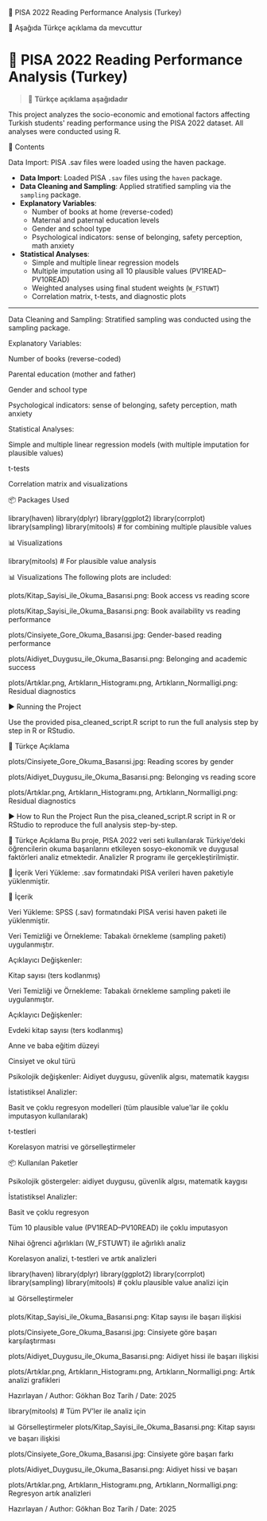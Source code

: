 📘 PISA 2022 Reading Performance Analysis (Turkey)

📌 Aşağıda Türkçe açıklama da mevcuttur
# 📘 PISA 2022 Reading Performance Analysis (Turkey)

> 📌 **Türkçe açıklama aşağıdadır**


This project analyzes the socio-economic and emotional factors affecting Turkish students' reading performance using the PISA 2022 dataset. All analyses were conducted using R.



📁 Contents

Data Import: PISA .sav files were loaded using the haven package.

- **Data Import**: Loaded PISA `.sav` files using the `haven` package.
- **Data Cleaning and Sampling**: Applied stratified sampling via the `sampling` package.
- **Explanatory Variables**:
  - Number of books at home (reverse-coded)
  - Maternal and paternal education levels
  - Gender and school type
  - Psychological indicators: sense of belonging, safety perception, math anxiety
- **Statistical Analyses**:
  - Simple and multiple linear regression models
  - Multiple imputation using all 10 plausible values (PV1READ–PV10READ)
  - Weighted analyses using final student weights (`W_FSTUWT`)
  - Correlation matrix, t-tests, and diagnostic plots

---

Data Cleaning and Sampling: Stratified sampling was conducted using the sampling package.

Explanatory Variables:

Number of books (reverse-coded)

Parental education (mother and father)

Gender and school type

Psychological indicators: sense of belonging, safety perception, math anxiety

Statistical Analyses:

Simple and multiple linear regression models (with multiple imputation for plausible values)

t-tests

Correlation matrix and visualizations

📦 Packages Used

library(haven)
library(dplyr)
library(ggplot2)
library(corrplot)
library(sampling)
library(mitools)  # for combining multiple plausible values

📊 Visualizations

library(mitools)  # For plausible value analysis

📊 Visualizations
The following plots are included:


plots/Kitap_Sayisi_ile_Okuma_Basarısi.png: Book access vs reading score


plots/Kitap_Sayisi_ile_Okuma_Basarısi.png: Book availability vs reading performance

plots/Cinsiyete_Gore_Okuma_Basarısi.jpg: Gender-based reading performance

plots/Aidiyet_Duygusu_ile_Okuma_Basarısi.png: Belonging and academic success

plots/Artıklar.png, Artıkların_Histogramı.png, Artıkların_Normalligi.png: Residual diagnostics

▶️ Running the Project

Use the provided pisa_cleaned_script.R script to run the full analysis step by step in R or RStudio.

📌 Türkçe Açıklama

plots/Cinsiyete_Gore_Okuma_Basarısi.jpg: Reading scores by gender

plots/Aidiyet_Duygusu_ile_Okuma_Basarısi.png: Belonging vs reading score

plots/Artıklar.png, Artıkların_Histogramı.png, Artıkların_Normalligi.png: Residual diagnostics

▶️ How to Run the Project
Run the pisa_cleaned_script.R script in R or RStudio to reproduce the full analysis step-by-step.

📌 Türkçe Açıklama
Bu proje, PISA 2022 veri seti kullanılarak Türkiye’deki öğrencilerin okuma başarılarını etkileyen sosyo-ekonomik ve duygusal faktörleri analiz etmektedir. Analizler R programı ile gerçekleştirilmiştir.


📁 İçerik
Veri Yükleme: .sav formatındaki PISA verileri haven paketiyle yüklenmiştir.


📁 İçerik

Veri Yükleme: SPSS (.sav) formatındaki PISA verisi haven paketi ile yüklenmiştir.

Veri Temizliği ve Örnekleme: Tabakalı örnekleme (sampling paketi) uygulanmıştır.

Açıklayıcı Değişkenler:

Kitap sayısı (ters kodlanmış)

Veri Temizliği ve Örnekleme: Tabakalı örnekleme sampling paketi ile uygulanmıştır.

Açıklayıcı Değişkenler:

Evdeki kitap sayısı (ters kodlanmış)

Anne ve baba eğitim düzeyi

Cinsiyet ve okul türü

Psikolojik değişkenler: Aidiyet duygusu, güvenlik algısı, matematik kaygısı

İstatistiksel Analizler:

Basit ve çoklu regresyon modelleri (tüm plausible value'lar ile çoklu imputasyon kullanılarak)

t-testleri

Korelasyon matrisi ve görselleştirmeler

📦 Kullanılan Paketler

Psikolojik göstergeler: aidiyet duygusu, güvenlik algısı, matematik kaygısı

İstatistiksel Analizler:

Basit ve çoklu regresyon

Tüm 10 plausible value (PV1READ–PV10READ) ile çoklu imputasyon

Nihai öğrenci ağırlıkları (W_FSTUWT) ile ağırlıklı analiz

Korelasyon analizi, t-testleri ve artık analizleri


library(haven)
library(dplyr)
library(ggplot2)
library(corrplot)
library(sampling)
library(mitools)  # çoklu plausible value analizi için

📊 Görselleştirmeler

plots/Kitap_Sayisi_ile_Okuma_Basarısi.png: Kitap sayısı ile başarı ilişkisi

plots/Cinsiyete_Gore_Okuma_Basarısi.jpg: Cinsiyete göre başarı karşılaştırması

plots/Aidiyet_Duygusu_ile_Okuma_Basarısi.png: Aidiyet hissi ile başarı ilişkisi

plots/Artıklar.png, Artıkların_Histogramı.png, Artıkların_Normalligi.png: Artık analizi grafikleri

Hazırlayan / Author: Gökhan Boz
Tarih / Date: 2025

library(mitools)  # Tüm PV’ler ile analiz için

📊 Görselleştirmeler
plots/Kitap_Sayisi_ile_Okuma_Basarısi.png: Kitap sayısı ve başarı ilişkisi

plots/Cinsiyete_Gore_Okuma_Basarısi.jpg: Cinsiyete göre başarı farkı

plots/Aidiyet_Duygusu_ile_Okuma_Basarısi.png: Aidiyet hissi ve başarı

plots/Artıklar.png, Artıkların_Histogramı.png, Artıkların_Normalligi.png: Regresyon artık analizleri

Hazırlayan / Author: Gökhan Boz
Tarih / Date: 2025

